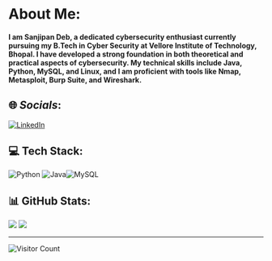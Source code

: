 # **About Me**:
#### I am Sanjipan Deb, a dedicated cybersecurity enthusiast currently pursuing my B.Tech in Cyber Security at Vellore Institute of Technology, Bhopal. I have developed a strong foundation in both theoretical and practical aspects of cybersecurity. My technical skills include Java, Python, MySQL, and Linux, and I am proficient with tools like Nmap, Metasploit, Burp Suite, and Wireshark.



## 🌐 *Socials*:
[![LinkedIn](https://img.shields.io/badge/LinkedIn-%230077B5.svg?logo=linkedin&logoColor=white)](https://www.linkedin.com/in/sanjipan-deb-834601220/) 

## 💻 **Tech Stack**:
![Python](https://img.shields.io/badge/python-3670A0?style=flat-square&logo=python&logoColor=ffdd54) ![Java](https://img.shields.io/badge/java-%23ED8B00.svg?style=flat-square&logo=java&logoColor=white)![MySQL](https://img.shields.io/badge/mysql-%2300f.svg?style=flat-square&logo=mysql&logoColor=white)
## 📊 **GitHub Stats**:
![](https://github-readme-stats-sigma-five.vercel.app/api?username=Sanjipan&theme=dark&hide_border=false&include_all_commits=false&count_private=false)
![](https://github-readme-streak-stats.herokuapp.com/?user=Sanjipan&theme=dark&hide_border=false)




---
![Visitor Count](https://profile-counter.glitch.me/{Sanjipan}/count.svg)

